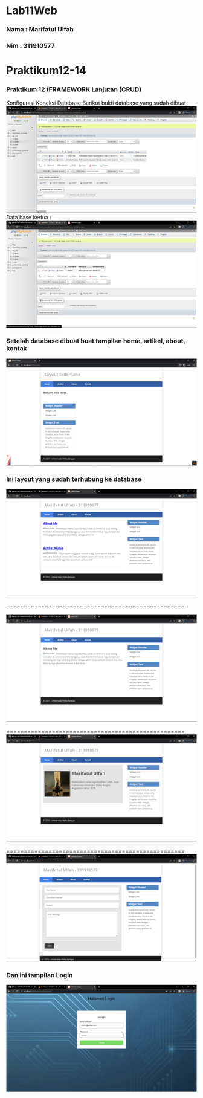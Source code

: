 # Lab11Web

### Nama  : Marifatul Ulfah
### Nim   : 311910577

# Praktikum12-14
### Praktikum 12 (FRAMEWORK Lanjutan (CRUD)
Konfigurasi Koneksi Database
Berikut bukti database yang sudah dibuat :
![image 21](screenshot/database1.png)
Data base kedua :
![image 22](screenshot/database2.png)

### Setelah database dibuat buat tampilan home, artikel, about, kontak
![image 23](screenshot/ss22.png)

### Ini layout yang sudah terhubung ke database
![image 24](screenshot/ss23.png)

===================================================

![image 25](screenshot/ss24.png)

===================================================
![image 26](screenshot/ss25.png)

===================================================
![image 27](screenshot/ss26.png)

### Dan ini tampilan Login

![image 28](screenshot/ss27.png)
